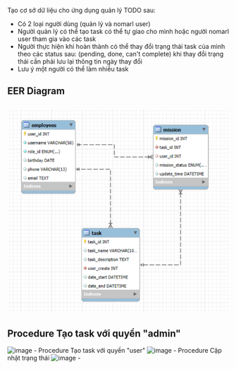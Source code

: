 Tạo cơ sở dữ liệu cho ứng dụng quản lý TODO sau:

- Có 2 loại người dùng (quản lý và nomarl user)
- Người quản lý có thể tạo task có thể tự giao cho mình hoặc người nomarl user tham gia vào các task
- Người thực hiện khi hoàn thành có thể thay đổi trạng thái task của mình theo các status sau: (pending, done, can't complete) khi thay đổi trạng thái cần phải lưu lại thông tin ngày thay đổi
- Lưu ý một người có thể làm nhiều task

EER Diagram
----
![EER Diagram](/EERDiagram.png)
----
Procedure Tạo task với quyền "admin"
-
<img width="753" height="523" alt="image" src="https://github.com/user-attachments/assets/8c839829-55b9-4996-84cf-d1f1d8ab6b64" />
-
Procedure Tạo task với quyền "user"

<img width="751" height="512" alt="image" src="https://github.com/user-attachments/assets/5f7cbe70-aeb7-4974-8a6b-66f547396de6" />
-
Procedure Cập nhật trạng thái

<img width="733" height="533" alt="image" src="https://github.com/user-attachments/assets/64fd5b80-71c7-41ba-b73d-3be3233b3cf0" />
-
